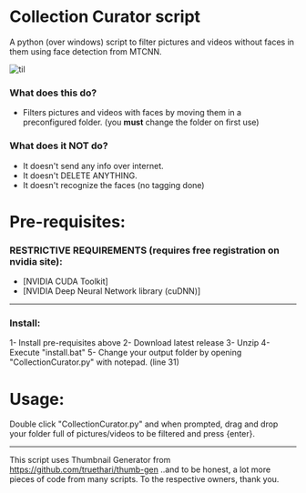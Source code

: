 # Collection Curator script
A python (over windows) script to filter pictures and videos without faces in them using face detection from MTCNN.

![til](https://github.com/masterofobzene/CollectionCurator-script/blob/main/real.gif)

### What does this do?

* Filters pictures and videos with faces by moving them in a preconfigured folder. (you __must__ change the folder on first use)

### What does it NOT do?

* It doesn't send any info over internet.
* It doesn't DELETE ANYTHING.
* It doesn't recognize the faces (no tagging done)

# Pre-requisites:
### RESTRICTIVE REQUIREMENTS (requires free registration on nvidia site):
* [NVIDIA CUDA Toolkit]
* [NVIDIA Deep Neural Network library (cuDNN)]


-----------------------------------------
### Install:
1- Install pre-requisites above
2- Download latest release
3- Unzip
4- Execute "install.bat"
5- Change your output folder by opening "CollectionCurator.py" with notepad. (line 31)

# Usage:
Double click "CollectionCurator.py" and when prompted, drag and drop your folder full of pictures/videos to be filtered and press {enter}.

---------------------------------------------------------------

 
This script uses Thumbnail Generator from https://github.com/truethari/thumb-gen
..and to be honest, a lot more pieces of code from many scripts. To the respective owners, thank you.
